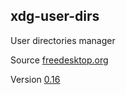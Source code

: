 ## xdg-user-dirs

User directories manager

Source [freedesktop.org](https://cgit.freedesktop.org/xdg/xdg-user-dirs/)

Version [0.16](https://cgit.freedesktop.org/xdg/xdg-user-dirs/tag/?id=0.16)

